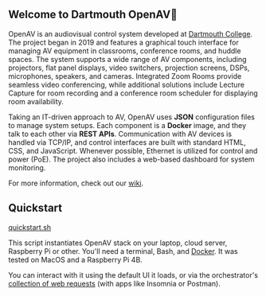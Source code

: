 ## Welcome to Dartmouth OpenAV👋

OpenAV is an audiovisual control system developed at [Dartmouth College](https://www.dartmouth.edu). The project began in 2019 and features a graphical touch interface for managing AV equipment in classrooms, conference rooms, and huddle spaces. The system supports a wide range of AV components, including projectors, flat panel displays, video switchers, projection screens, DSPs, microphones, speakers, and cameras. Integrated Zoom Rooms provide seamless video conferencing, while additional solutions include Lecture Capture for room recording and a conference room scheduler for displaying room availability.

Taking an IT-driven approach to AV, OpenAV uses **JSON** configuration files to manage system setups. Each component is a **Docker** image, and they talk to each other via **REST APIs**. Communication with AV devices is handled via TCP/IP, and control interfaces are built with standard HTML, CSS, and JavaScript. Whenever possible, Ethernet is utilized for control and power (PoE). The project also includes a web-based dashboard for system monitoring.

For more information, check out our [wiki](https://github.com/Dartmouth-OpenAV/.github/wiki).

## Quickstart

[quickstart.sh](https://raw.githubusercontent.com/Dartmouth-OpenAV/.github/refs/heads/main/quickstart.sh)

This script instantiates OpenAV stack on your laptop, cloud server, Raspberry Pi or other. You'll need a terminal, Bash, and [Docker](https://docs.docker.com/engine/install/). It was tested on MacOS and a Raspberry Pi 4B.

You can interact with it using the default UI it loads, or via the orchestrator's [collection of web requests](https://raw.githubusercontent.com/Dartmouth-OpenAV/orchestrator/refs/heads/main/orchestrator.collection.json) (with apps like Insomnia or Postman).
